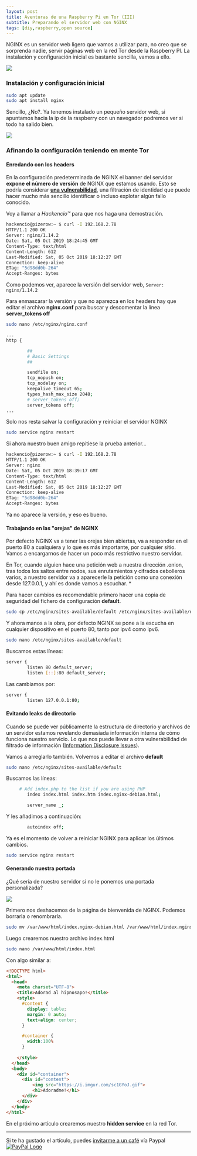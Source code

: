 ```yaml
---
layout: post
title: Aventuras de una Raspberry Pi en Tor (III)
subtitle: Preparando el servidor web con NGINX
tags: [diy,raspberry,open source]
---
```


NGINX es un servidor web ligero que vamos a utilizar para, no creo que se sorprenda nadie, servir páginas web en la red Tor desde la Raspberry PI. La instalación y configuración inicial es bastante sencilla, vamos a ello.

![](https://i.imgur.com/wqJVXPG.png)

### Instalación y configuración inicial

```bash
sudo apt update
sudo apt install nginx
```

Sencillo, ¿No?. Ya tenemos instalado un pequeño servidor web, si apuntamos hacia la ip de la raspberry con un navegador podremos ver si todo ha salido bien.

![](https://i.imgur.com/KsCF5NU.png)

### Afinando la configuración teniendo en mente Tor

#### Enredando con los headers

En la configuración predeterminada de NGINX el banner del servidor **expone el número de versión** de NGINX que estamos usando. Esto se podría considerar **[una vulnerabilidad](https://www.netsparker.com/blog/web-security/information-disclosure-issues-attacks/)**, una filtración de identidad que puede hacer mucho más sencillo identificar o incluso explotar algún fallo conocido.

Voy a llamar a *Hackencio™* para que nos haga una demostración.

```bash
hackencio@pizerow:~ $ curl -I 192.168.2.78
HTTP/1.1 200 OK
Server: nginx/1.14.2
Date: Sat, 05 Oct 2019 18:24:45 GMT
Content-Type: text/html
Content-Length: 612
Last-Modified: Sat, 05 Oct 2019 18:12:27 GMT
Connection: keep-alive
ETag: "5d98dd0b-264"
Accept-Ranges: bytes
```

Como podemos ver, aparece la versión del servidor web, `Server: nginx/1.14.2` 

Para enmascarar la versión y que no aparezca en los headers hay que editar el archivo **nginx.conf** para buscar y descomentar la línea **server_tokens off**

```bash
sudo nano /etc/nginx/nginx.conf

...
http {

        ##
        # Basic Settings
        ##

        sendfile on;
        tcp_nopush on;
        tcp_nodelay on;
        keepalive_timeout 65;
        types_hash_max_size 2048;
        # server_tokens off;
        server_tokens off;
...
```

Solo nos resta salvar la configuración y reiniciar el servidor NGINX

```bash
sudo service nginx restart
```

Si ahora nuestro buen amigo repitiese la prueba anterior...

```bash
hackencio@pizerow:~ $ curl -I 192.168.2.78
HTTP/1.1 200 OK
Server: nginx
Date: Sat, 05 Oct 2019 18:39:17 GMT
Content-Type: text/html
Content-Length: 612
Last-Modified: Sat, 05 Oct 2019 18:12:27 GMT
Connection: keep-alive
ETag: "5d98dd0b-264"
Accept-Ranges: bytes
```

Ya no aparece la versión, y eso es bueno.

#### Trabajando en las "orejas" de NGINX

Por defecto NGINX va a tener las orejas bien abiertas, va a responder en el puerto 80 a cualquiera y lo que es más importante, por cualquier sitio. Vamos a encargarnos de hacer un poco más restrictivo nuestro servidor.

En Tor, cuando alguien hace una petición web a nuestra dirección .onion, tras todos los saltos entre nodos, sus enrutamientos y cifrados cebolleros varios, a nuestro servidor va a aparecerle la petición como una conexión desde 127.0.0.1, y ahí es donde vamos a escuchar. * 

Para hacer cambios es recomendable primero hacer una copia de seguridad del fichero de configuración **default**.

```bash
sudo cp /etc/nginx/sites-available/default /etc/nginx/sites-available/default.bkup
```

Y ahora manos a la obra, por defecto NGINX se pone a la escucha en cualquier dispositivo en el puerto 80, tanto por ipv4 como ipv6.

```bash
sudo nano /etc/nginx/sites-available/default
```

Buscamos estas líneas:

```bash
server {
        listen 80 default_server;
        listen [::]:80 default_server;
```

Las cambiamos por:

```bash
server {
        listen 127.0.0.1:80;
```

#### Evitando leaks de directorio

Cuando se puede ver públicamente la estructura de directorio y archivos de un servidor estamos revelando demasiada información interna de cómo funciona nuestro servicio. Lo que nos puede llevar a otra vulnerabilidad de filtrado de información ([Information Disclosure Issues](https://www.netsparker.com/blog/web-security/information-disclosure-issues-attacks/)).

Vamos a arreglarlo también. Volvemos a editar el archivo **default**

```bash
sudo nano /etc/nginx/sites-available/default
```

Buscamos las líneas:

```bash
     # Add index.php to the list if you are using PHP
        index index.html index.htm index.nginx-debian.html;

        server_name _;
```

Y les añadimos a continuación:

```bash
		autoindex off;		
```

Ya es el momento de volver a reiniciar NGINX para aplicar los últimos cambios.

```bash
sudo service nginx restart
```

#### Generando nuestra portada

¿Qué sería de nuestro servidor si no le ponemos una portada personalizada? 

![](https://i.imgur.com/qD3reB0.png)

Primero nos deshacemos de la página de bienvenida de NGINX. Podemos borrarla o renombrarla.

```bash 
sudo mv /var/www/html/index.nginx-debian.html /var/www/html/index.nginx-debian.bkup
```

Luego crearemos nuestro archivo index.html

```bash
sudo nano /var/www/html/index.html
```

Con algo similar a:

```html
<!DOCTYPE html>
<html>
  <head>
    <meta charset="UTF-8">
    <title>Adorad al hipnosapo!</title>
    <style>
      #content {
        display: table;
        margin: 0 auto;
        text-align: center;
      }

      #container {
        width:100%
      }
    
    </style>
  </head>
  <body>
    <div id="container">
      <div id="content">
          <img src="https://i.imgur.com/sc1GYoJ.gif">
          <h1>Adoradme!</h1>
      </div>
    </div>
  </body>
</html>
```

En el próximo artículo crearemos nuestro **hidden service** en la red Tor.

------

Si te ha gustado el artículo, puedes [invitarme a un café](https://www.paypal.me/TheRealomiK/1.2) vía Paypal [![PayPal Logo](https://i.imgur.com/Tpa3ejG.png)](https://www.paypal.me/TheRealomiK/1.2)
